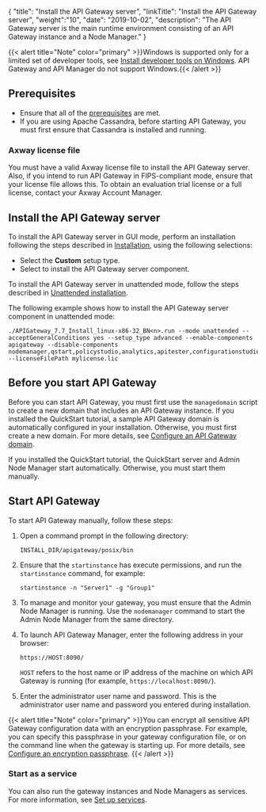 {
"title": "Install the API Gateway server",
"linkTitle": "Install the API Gateway server",
"weight":"10",
"date": "2019-10-02",
"description": "The API Gateway server is the main runtime environment consisting of an API Gateway instance and a Node Manager."
}

{{< alert title="Note" color="primary" >}}Windows is supported only for a limited set of developer tools, see [Install developer tools on Windows](/docs/apim_installation/apigtw_install/install_dev_tools). API Gateway and API Manager do not support Windows.{{< /alert >}}

## Prerequisites

* Ensure that all of the [prerequisites](/docs/apim_installation/apigtw_install/system_requirements) are met.
* If you are using Apache Cassandra, before starting API Gateway, you must first ensure that Cassandra is installed and running.

### Axway license file

You must have a valid Axway license file to install the API Gateway server. Also, if you intend to run API Gateway in FIPS-compliant mode, ensure that your license file allows this. To obtain an evaluation trial license or a full license, contact your Axway Account Manager.

## Install the API Gateway server

To install the API Gateway server in GUI mode, perform an installation following the steps described in [Installation](/docs/apim_installation/apigtw_install/installation), using the following selections:

* Select the **Custom** setup type.
* Select to install the API Gateway server component.

To install the API Gateway server in unattended mode, follow the steps described in [Unattended installation](/docs/apim_installation/apigtw_install/installation_unattended).

The following example shows how to install the API Gateway server component in unattended mode:

```
./APIGateway_7.7_Install_linux-x86-32_BN<n>.run --mode unattended --acceptGeneralConditions yes --setup_type advanced --enable-components apigateway --disable-components nodemanager,qstart,policystudio,analytics,apitester,configurationstudio,apimgmt,cassandra,packagedeploytools --licenseFilePath mylicense.lic
```

## Before you start API Gateway

Before you can start API Gateway, you must first use the `managedomain` script to create a new domain that includes an API Gateway instance. If you installed the QuickStart tutorial, a sample API Gateway domain is automatically configured in your installation. Otherwise, you must first create a new domain. For more details, see [Configure an API Gateway domain](/docs/apim_administration/apigtw_admin/makegateway/).

If you installed the QuickStart tutorial, the QuickStart server and Admin Node Manager start automatically. Otherwise, you must start them manually.

## Start API Gateway

To start API Gateway manually, follow these steps:

1. Open a command prompt in the following directory:

    ```
    INSTALL_DIR/apigateway/posix/bin
    ```

2. Ensure that the `startinstance` has execute permissions, and run the `startinstance` command, for example:

    ```
    startinstance -n "Server1" -g "Group1"
    ```

3. To manage and monitor your gateway, you must ensure that the Admin Node Manager is running. Use the `nodemanager` command to start the Admin Node Manager from the same directory.
4. To launch API Gateway Manager, enter the following address in your browser:

    ```
    https://HOST:8090/
    ```

    `HOST` refers to the host name or IP address of the machine on which API Gateway is running (for example, `https://localhost:8090/`).

5. Enter the administrator user name and password. This is the administrator user name and password you entered during installation.

{{< alert title="Note" color="primary" >}}You can encrypt all sensitive API Gateway configuration data with an encryption passphrase. For example, you can specify this passphrase in your gateway configuration file, or on the command line when the gateway is starting up. For more details, see [Configure an encryption passphrase](/docs/apim_administration/apigtw_admin/general_passphrase/). {{< /alert >}}

### Start as a service

You can also run the gateway instances and Node Managers as services. For more information, see [Set up services](/docs/apim_installation/apigtw_install/post_overview/#set-up-services).
